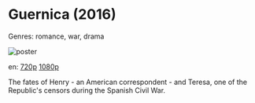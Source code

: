 # Guernica (2016)

Genres: romance, war, drama

![poster](http://image.tmdb.org/t/p/w500/h0L2vBa0MjtamyrG36h0KvrTzQA.jpg)

en:
  [720p](magnet:?xt=urn:btih:BFBA7EC3B49E155F52668C9EC70013D9A37E15FD&tr=udp://glotorrents.pw:6969/announce&tr=udp://tracker.opentrackr.org:1337/announce&tr=udp://torrent.gresille.org:80/announce&tr=udp://tracker.openbittorrent.com:80&tr=udp://tracker.coppersurfer.tk:6969&tr=udp://tracker.leechers-paradise.org:6969&tr=udp://p4p.arenabg.ch:1337&tr=udp://tracker.internetwarriors.net:1337)
  [1080p](magnet:?xt=urn:btih:4EF7E887E70537B15C08B2435BDADB4AD204BCF7&tr=udp://glotorrents.pw:6969/announce&tr=udp://tracker.opentrackr.org:1337/announce&tr=udp://torrent.gresille.org:80/announce&tr=udp://tracker.openbittorrent.com:80&tr=udp://tracker.coppersurfer.tk:6969&tr=udp://tracker.leechers-paradise.org:6969&tr=udp://p4p.arenabg.ch:1337&tr=udp://tracker.internetwarriors.net:1337)
  


The fates of Henry - an American correspondent - and Teresa, one of the Republic's censors during the Spanish Civil War.